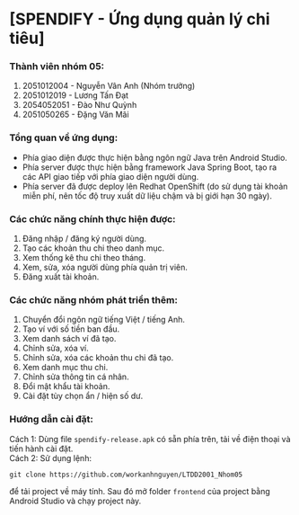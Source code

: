 # [SPENDIFY - Ứng dụng quản lý chi tiêu]

### Thành viên nhóm 05:
1. 2051012004 - Nguyễn Vân Anh (Nhóm trưởng)  
2. 2051012019 - Lương Tấn Đạt  
3. 2054052051 - Đào Như Quỳnh  
4. 2051050265 - Đặng Văn Mãi

### Tổng quan về ứng dụng:
* Phía giao diện được thực hiện bằng ngôn ngữ Java trên Android Studio.
* Phía server được thực hiện bằng framework Java Spring Boot, tạo ra các API giao tiếp với phía giao diện người dùng.
* Phía server đã được deploy lên Redhat OpenShift (do sử dụng tài khoản miễn phí, nên tốc độ truy xuất dữ liệu chậm và bị giới hạn 30 ngày).

### Các chức năng chính thực hiện được:
1. Đăng nhập / đăng ký người dùng.
2. Tạo các khoản thu chi theo danh mục.
3. Xem thống kê thu chi theo tháng.
4. Xem, sửa, xóa người dùng phía quản trị viên.
5. Đăng xuất tài khoản.

### Các chức năng nhóm phát triển thêm:
1. Chuyển đổi ngôn ngữ tiếng Việt / tiếng Anh.
2. Tạo ví với số tiền ban đầu.
3. Xem danh sách ví đã tạo.
4. Chỉnh sửa, xóa ví.
5. Chỉnh sửa, xóa các khoản thu chi đã tạo.
6. Xem danh mục thu chi.
7. Chỉnh sửa thông tin cá nhân.
8. Đổi mật khẩu tài khoản.
9. Cài đặt tùy chọn ẩn / hiện số dư.

### Hướng dẫn cài đặt:
Cách 1: Dùng file `spendify-release.apk` có sẵn phía trên, tải về điện thoại và tiến hành cài đặt.  
Cách 2: Sử dụng lệnh:

	git clone https://github.com/workanhnguyen/LTDD2001_Nhom05

để tải project về máy tính. Sau đó mở folder `frontend` của project bằng Android Studio và chạy project này.
